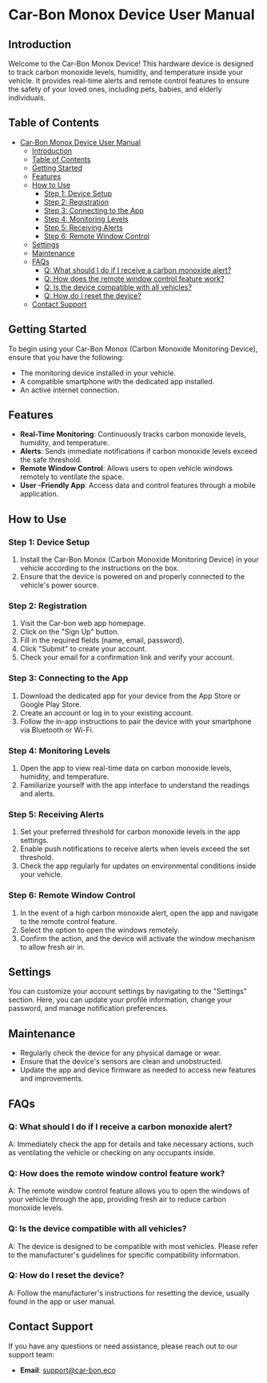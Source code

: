 # Car-Bon Monox Device User Manual

## Introduction

Welcome to the Car-Bon Monox Device! This hardware device is designed to track carbon monoxide levels, humidity, and temperature inside your vehicle. It provides real-time alerts and remote control features to ensure the safety of your loved ones, including pets, babies, and elderly individuals.

## Table of Contents

- [Car-Bon Monox Device User Manual](#car-bon-monox-device-user-manual)
  - [Introduction](#introduction)
  - [Table of Contents](#table-of-contents)
  - [Getting Started](#getting-started)
  - [Features](#features)
  - [How to Use](#how-to-use)
    - [Step 1: Device Setup](#step-1-device-setup)
    - [Step 2: Registration](#step-2-registration)
    - [Step 3: Connecting to the App](#step-3-connecting-to-the-app)
    - [Step 4: Monitoring Levels](#step-4-monitoring-levels)
    - [Step 5: Receiving Alerts](#step-5-receiving-alerts)
    - [Step 6: Remote Window Control](#step-6-remote-window-control)
  - [Settings](#settings)
  - [Maintenance](#maintenance)
  - [FAQs](#faqs)
    - [Q: What should I do if I receive a carbon monoxide alert?](#q-what-should-i-do-if-i-receive-a-carbon-monoxide-alert)
    - [Q: How does the remote window control feature work?](#q-how-does-the-remote-window-control-feature-work)
    - [Q: Is the device compatible with all vehicles?](#q-is-the-device-compatible-with-all-vehicles)
    - [Q: How do I reset the device?](#q-how-do-i-reset-the-device)
  - [Contact Support](#contact-support)

## Getting Started

To begin using your Car-Bon Monox (Carbon Monoxide Monitoring Device), ensure that you have the following:

- The monitoring device installed in your vehicle.
- A compatible smartphone with the dedicated app installed.
- An active internet connection.

## Features

- **Real-Time Monitoring**: Continuously tracks carbon monoxide levels, humidity, and temperature.
- **Alerts**: Sends immediate notifications if carbon monoxide levels exceed the safe threshold.
- **Remote Window Control**: Allows users to open vehicle windows remotely to ventilate the space.
- **User -Friendly App**: Access data and control features through a mobile application.

## How to Use

### Step 1: Device Setup

1. Install the Car-Bon Monox (Carbon Monoxide Monitoring Device) in your vehicle according to the instructions on the box.
2. Ensure that the device is powered on and properly connected to the vehicle's power source.


### Step 2: Registration

1. Visit the Car-bon web app homepage.
2. Click on the "Sign Up" button.
3. Fill in the required fields (name, email, password).
4. Click "Submit" to create your account.
5. Check your email for a confirmation link and verify your account.

### Step 3: Connecting to the App

1. Download the dedicated app for your device from the App Store or Google Play Store.
2. Create an account or log in to your existing account.
3. Follow the in-app instructions to pair the device with your smartphone via Bluetooth or Wi-Fi.

### Step 4: Monitoring Levels

1. Open the app to view real-time data on carbon monoxide levels, humidity, and temperature.
2. Familiarize yourself with the app interface to understand the readings and alerts.

### Step 5: Receiving Alerts

1. Set your preferred threshold for carbon monoxide levels in the app settings.
2. Enable push notifications to receive alerts when levels exceed the set threshold.
3. Check the app regularly for updates on environmental conditions inside your vehicle.

### Step 6: Remote Window Control

1. In the event of a high carbon monoxide alert, open the app and navigate to the remote control feature.
2. Select the option to open the windows remotely.
3. Confirm the action, and the device will activate the window mechanism to allow fresh air in.

## Settings

You can customize your account settings by navigating to the "Settings" section. Here, you can update your profile information, change your password, and manage notification preferences.

## Maintenance

- Regularly check the device for any physical damage or wear.
- Ensure that the device's sensors are clean and unobstructed.
- Update the app and device firmware as needed to access new features and improvements.

## FAQs

### Q: What should I do if I receive a carbon monoxide alert?

A: Immediately check the app for details and take necessary actions, such as ventilating the vehicle or checking on any occupants inside.

### Q: How does the remote window control feature work?

A: The remote window control feature allows you to open the windows of your vehicle through the app, providing fresh air to reduce carbon monoxide levels.

### Q: Is the device compatible with all vehicles?

A: The device is designed to be compatible with most vehicles. Please refer to the manufacturer's guidelines for specific compatibility information.

### Q: How do I reset the device?

A: Follow the manufacturer's instructions for resetting the device, usually found in the app or user manual.

## Contact Support

If you have any questions or need assistance, please reach out to our support team:

- **Email**: support@car-bon.eco
